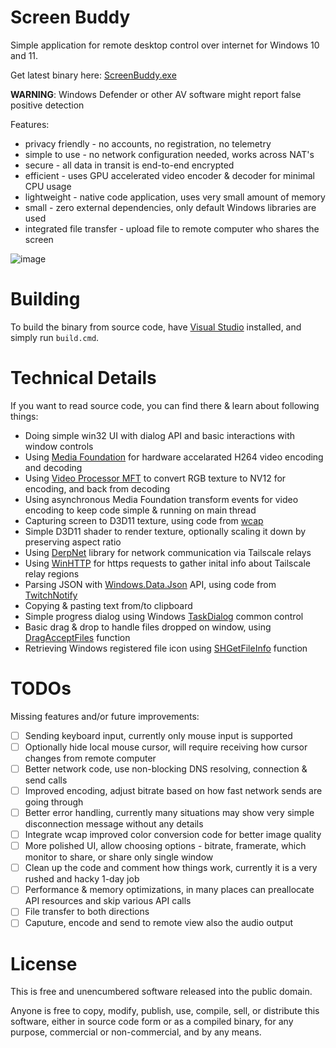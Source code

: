 Screen Buddy
============

Simple application for remote desktop control over internet for Windows 10 and 11.

Get latest binary here: [ScreenBuddy.exe][]

**WARNING**: Windows Defender or other AV software might report false positive detection

Features:
 * privacy friendly - no accounts, no registration, no telemetry
 * simple to use - no network configuration needed, works across NAT's
 * secure - all data in transit is end-to-end encrypted
 * efficient - uses GPU accelerated video encoder & decoder for minimal CPU usage
 * lightweight - native code application, uses very small amount of memory
 * small - zero external dependencies, only default Windows libraries are used
 * integrated file transfer - upload file to remote computer who shares the screen

![image](https://github.com/user-attachments/assets/1cd6ee61-b202-4d4e-9b54-4225ed025bd7)

Building
========

To build the binary from source code, have [Visual Studio][VS] installed, and simply run `build.cmd`.

Technical Details
=================

If you want to read source code, you can find there & learn about following things:

 * Doing simple win32 UI with dialog API and basic interactions with window controls
 * Using [Media Foundation][] for hardware accelarated H264 video encoding and decoding
 * Using [Video Processor MFT] to convert RGB texture to NV12 for encoding, and back from decoding
 * Using asynchronous Media Foundation transform events for video encoding to keep code simple & running on main thread
 * Capturing screen to D3D11 texture, using code from [wcap][]
 * Simple D3D11 shader to render texture, optionally scaling it down by preserving aspect ratio
 * Using [DerpNet][] library for network communication via Tailscale relays
 * Using [WinHTTP][] for https requests to gather inital info about Tailscale relay regions
 * Parsing JSON with [Windows.Data.Json][] API, using code from [TwitchNotify][]
 * Copying & pasting text from/to clipboard
 * Simple progress dialog using Windows [TaskDialog][] common control
 * Basic drag & drop to handle files dropped on window, using [DragAcceptFiles][] function
 * Retrieving Windows registered file icon using [SHGetFileInfo][] function

TODOs
=====

Missing features and/or future improvements:

 - [ ] Sending keyboard input, currently only mouse input is supported
 - [ ] Optionally hide local mouse cursor, will require receiving how cursor changes from remote computer
 - [ ] Better network code, use non-blocking DNS resolving, connection & send calls
 - [ ] Improved encoding, adjust bitrate based on how fast network sends are going through
 - [ ] Better error handling, currently many situations may show very simple disconnection message without any details
 - [ ] Integrate wcap improved color conversion code for better image quality 
 - [ ] More polished UI, allow choosing options - bitrate, framerate, which monitor to share, or share only single window
 - [ ] Clean up the code and comment how things work, currently it is a very rushed and hacky 1-day job
 - [ ] Performance & memory optimizations, in many places can preallocate API resources and skip various API calls
 - [ ] File transfer to both directions
 - [ ] Caputure, encode and send to remote view also the audio output

License
=======

This is free and unencumbered software released into the public domain.

Anyone is free to copy, modify, publish, use, compile, sell, or distribute this software, either in source code form or as
a compiled binary, for any purpose, commercial or non-commercial, and by any means.

[ScreenBuddy.exe]: https://raw.githubusercontent.com/wiki/mmozeiko/ScreenBuddy/ScreenBuddy.exe
[Media Foundation]: https://learn.microsoft.com/en-us/windows/win32/medfound/microsoft-media-foundation-sdk
[Video Processor MFT]: https://learn.microsoft.com/en-us/windows/win32/medfound/video-processor-mft
[WinHTTP]: https://learn.microsoft.com/en-us/windows/win32/winhttp/winhttp-start-page
[Windows.Data.Json]: https://learn.microsoft.com/en-us/uwp/api/windows.data.json
[wcap]: https://github.com/mmozeiko/wcap/
[DerpNet]: https://github.com/mmozeiko/derpnet/
[TwitchNotify]: https://github.com/mmozeiko/TwitchNotify/
[VS]: https://visualstudio.microsoft.com/vs/
[TaskDialog]: https://learn.microsoft.com/en-us/windows/win32/controls/task-dialogs-overview
[DragAcceptFiles]: https://learn.microsoft.com/en-us/windows/win32/api/shellapi/nf-shellapi-dragacceptfiles
[SHGetFileInfo]: https://learn.microsoft.com/en-us/windows/win32/api/shellapi/nf-shellapi-shgetfileinfow
